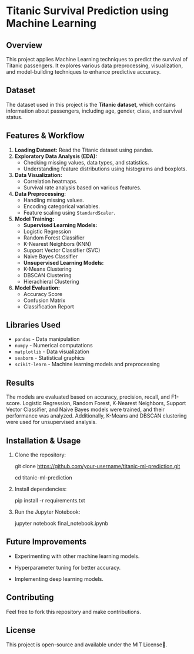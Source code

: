 # Titanic Survival Prediction using Machine Learning

## Overview
This project applies Machine Learning techniques to predict the survival of Titanic passengers. It explores various data preprocessing, visualization, and model-building techniques to enhance predictive accuracy.

## Dataset
The dataset used in this project is the **Titanic dataset**, which contains information about passengers, including age, gender, class, and survival status.

## Features & Workflow
1. **Loading Dataset:** Read the Titanic dataset using pandas.
2. **Exploratory Data Analysis (EDA):**
   - Checking missing values, data types, and statistics.
   - Understanding feature distributions using histograms and boxplots.
3. **Data Visualization:**
   - Correlation heatmaps.
   - Survival rate analysis based on various features.
4. **Data Preprocessing:**
   - Handling missing values.
   - Encoding categorical variables.
   - Feature scaling using `StandardScaler`.
5. **Model Training:**
   - **Supervised Learning Models:**
   - Logistic Regression
   - Random Forest Classifier
   - K-Nearest Neighbors (KNN)
   - Support Vector Classifier (SVC)
   - Naive Bayes Classifier
   - **Unsupervised Learning Models:**
   - K-Means Clustering
   - DBSCAN Clustering
   - Hierachieral Clustering
7. **Model Evaluation:**
   - Accuracy Score
   - Confusion Matrix
   - Classification Report

## Libraries Used
- `pandas` - Data manipulation
- `numpy` - Numerical computations
- `matplotlib` - Data visualization
- `seaborn` - Statistical graphics
- `scikit-learn` - Machine learning models and preprocessing

## Results
The models are evaluated based on accuracy, precision, recall, and F1-score. Logistic Regression, Random Forest, K-Nearest Neighbors, Support Vector Classifier, and Naive Bayes models were trained, and their performance was analyzed. Additionally, K-Means and DBSCAN clustering were used for unsupervised analysis.

## Installation & Usage
1. Clone the repository:
   
   git clone https://github.com/your-username/titanic-ml-prediction.git
   
   cd titanic-ml-prediction
   
2. Install dependencies:
   
   pip install -r requirements.txt
   
3. Run the Jupyter Notebook:
   
   jupyter notebook final_notebook.ipynb

## Future Improvements

- Experimenting with other machine learning models.

- Hyperparameter tuning for better accuracy.

- Implementing deep learning models.

## Contributing
Feel free to fork this repository and make contributions.

## License
This project is open-source and available under the MIT License🚀.
